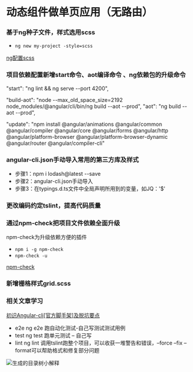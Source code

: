 # 动态组件做单页应用（无路由）

### 基于ng种子文件，样式选用scss

+ `ng new my-project -style=scss`

[ng配置scss](http://blog.csdn.net/zhaoruda/article/details/72989762)

### 项目依赖配置新增start命令、aot编译命令 、ng依赖包的升级命令

"start": "ng lint && ng serve --port 4200",

"build-aot": "node --max_old_space_size=2192 node_modules/@angular/cli/bin/ng build --aot --prod",
"aot": "ng build --aot --prod",

"update": "npm install @angular/animations @angular/common @angular/compiler @angular/core @angular/forms @angular/http @angular/platform-browser @angular/platform-browser-dynamic @angular/router @angular/compiler-cli"

### angular-cli.json手动导入常用的第三方库及样式

+ 步骤1：npm i lodash@latest --save
+ 步骤2：angular-cli.json手动导入
+ 步骤3：在typings.d.ts文件中全局声明所用到的变量，如JQ：'$'


### 更改编码约定tslint，提高代码质量

### 通过npm-check把项目文件依赖全面升级

npm-check为升级依赖方便的插件
+ `npm i -g npm-check`
+ `npm-check -u`

[npm-check](https://github.com/dylang/npm-check)

### 新增栅格样式grid.scss

### 相关文章学习

[初识Angular-cli[官方脚手架]及脱坑要点](http://blog.csdn.net/crper/article/details/62884688)

+ e2e	ng e2e	跑自动化测试-自己写测试测试用例
+ test	ng test	跑单元测试 – 自己写
+ lint	ng lint	调用tslint跑整个项目，可以收获一堆警告和错误，–force –fix –format可以帮助格式和修复部分问题

![生成的目录树小解释](http://img.blog.csdn.net/20170317113912130?watermark/2/text/aHR0cDovL2Jsb2cuY3Nkbi5uZXQvY3JwZXI=/font/5a6L5L2T/fontsize/400/fill/I0JBQkFCMA==/dissolve/70/gravity/SouthEast) 



